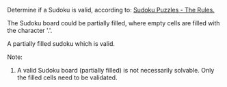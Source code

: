 Determine if a Sudoku is valid, according to: [Sudoku Puzzles - The Rules.](http://sudoku.com.au/TheRules.aspx)

The Sudoku board could be partially filled, where empty cells are filled with the character '.'.

A partially filled sudoku which is valid.

Note:

1. A valid Sudoku board (partially filled) is not necessarily solvable. Only the filled cells need to be validated.